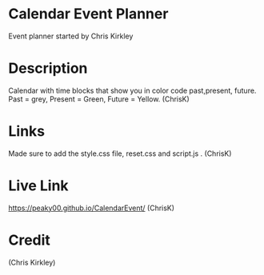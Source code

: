 # Calendar Event Planner
Event planner started by Chris Kirkley
# Description
Calendar with time blocks that show you in color code past,present, future. Past = grey, Present = Green, Future = Yellow. (ChrisK)
# Links 
Made sure to add the style.css file, reset.css and script.js . (ChrisK)
# Live Link
https://peaky00.github.io/CalendarEvent/ (ChrisK)
# Credit 
(Chris Kirkley)